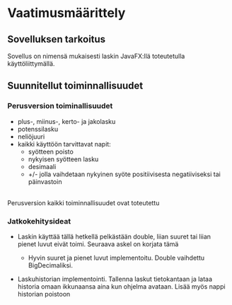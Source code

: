 
# Vaatimusmäärittely

## Sovelluksen tarkoitus

Sovellus on nimensä mukaisesti laskin JavaFX:llä toteutetulla käyttöliittymällä. 


## Suunnitellut toiminnallisuudet

### Perusversion toiminallisuudet

- plus-, miinus-, kerto- ja jakolasku
- potenssilasku 
- neliöjuuri
- kaikki käyttöön tarvittavat napit: 
  - syötteen poisto
  - nykyisen syötteen lasku
  - desimaali
  - +/- jolla vaihdetaan nykyinen syöte positiivisesta negatiiviseksi tai päinvastoin

</br>Perusversion kaikki toiminnallisuudet ovat toteutettu


### Jatkokehitysideat


- Laskin käyttää tällä hetkellä pelkästään double, liian suuret tai liian pienet luvut eivät toimi. Seuraava askel on korjata tämä
  - Hyvin suuret ja pienet luvut implementoitu. Double vaihdettu BigDecimaliksi.
  
- Laskuhistorian implementointi. Tallenna laskut tietokantaan ja lataa historia omaan ikkunaansa aina kun ohjelma avataan. Lisää myös nappi historian poistoon
